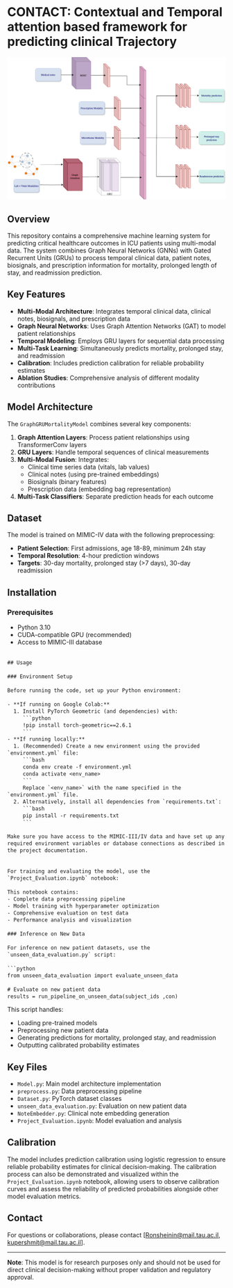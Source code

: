 # CONTACT: Contextual and Temporal attention based framework for predicting clinical Trajectory

![Model Architecture](Model.png)

## Overview

This repository contains a comprehensive machine learning system for predicting critical healthcare outcomes in ICU patients using multi-modal data. The system combines Graph Neural Networks (GNNs) with Gated Recurrent Units (GRUs) to process temporal clinical data, patient notes, biosignals, and prescription information for mortality, prolonged length of stay, and readmission prediction.

## Key Features

- **Multi-Modal Architecture**: Integrates temporal clinical data, clinical notes, biosignals, and prescription data
- **Graph Neural Networks**: Uses Graph Attention Networks (GAT) to model patient relationships
- **Temporal Modeling**: Employs GRU layers for sequential data processing
- **Multi-Task Learning**: Simultaneously predicts mortality, prolonged stay, and readmission
- **Calibration**: Includes prediction calibration for reliable probability estimates
- **Ablation Studies**: Comprehensive analysis of different modality contributions

## Model Architecture

The `GraphGRUMortalityModel` combines several key components:

1. **Graph Attention Layers**: Process patient relationships using TransformerConv layers
2. **GRU Layers**: Handle temporal sequences of clinical measurements
3. **Multi-Modal Fusion**: Integrates:
   - Clinical time series data (vitals, lab values)
   - Clinical notes (using pre-trained embeddings)
   - Biosignals (binary features)
   - Prescription data (embedding bag representation)
4. **Multi-Task Classifiers**: Separate prediction heads for each outcome

## Dataset

The model is trained on MIMIC-IV data with the following preprocessing:

- **Patient Selection**: First admissions, age 18-89, minimum 24h stay
- **Temporal Resolution**: 4-hour prediction windows
- **Targets**: 30-day mortality, prolonged stay (>7 days), 30-day readmission

## Installation

### Prerequisites

- Python 3.10
- CUDA-compatible GPU (recommended)
- Access to MIMIC-III database

```

## Usage

### Environment Setup

Before running the code, set up your Python environment:

- **If running on Google Colab:**
  1. Install PyTorch Geometric (and dependencies) with:
     ```python
     !pip install torch-geometric==2.6.1
     ```
- **If running locally:**
  1. (Recommended) Create a new environment using the provided `environment.yml` file:
     ```bash
     conda env create -f environment.yml
     conda activate <env_name>
     ```
     Replace `<env_name>` with the name specified in the `environment.yml` file.
  2. Alternatively, install all dependencies from `requirements.txt`:
     ```bash
     pip install -r requirements.txt
     ```

Make sure you have access to the MIMIC-III/IV data and have set up any required environment variables or database connections as described in the project documentation.


For training and evaluating the model, use the `Project_Evaluation.ipynb` notebook:

This notebook contains:
- Complete data preprocessing pipeline
- Model training with hyperparameter optimization
- Comprehensive evaluation on test data
- Performance analysis and visualization

### Inference on New Data

For inference on new patient datasets, use the `unseen_data_evaluation.py` script:

```python
from unseen_data_evaluation import evaluate_unseen_data

# Evaluate on new patient data
results = run_pipeline_on_unseen_data(subject_ids ,con)
```

This script handles:
- Loading pre-trained models
- Preprocessing new patient data
- Generating predictions for mortality, prolonged stay, and readmission
- Outputting calibrated probability estimates

## Key Files

- `Model.py`: Main model architecture implementation
- `preprocess.py`: Data preprocessing pipeline
- `Dataset.py`: PyTorch dataset classes
- `unseen_data_evaluation.py`: Evaluation on new patient data
- `NoteEmbedder.py`: Clinical note embedding generation
- `Project_Evaluation.ipynb`: Model evaluation and analysis


## Calibration

The model includes prediction calibration using logistic regression to ensure reliable probability estimates for clinical decision-making.
The calibration process can also be demonstrated and visualized within the `Project_Evaluation.ipynb` notebook, allowing users to observe calibration curves and assess the reliability of predicted probabilities alongside other model evaluation metrics.


## Contact

For questions or collaborations, please contact [Ronsheinin@mail.tau.ac.il, kupershmit@mail.tau.ac.il].

---

**Note**: This model is for research purposes only and should not be used for direct clinical decision-making without proper validation and regulatory approval.
